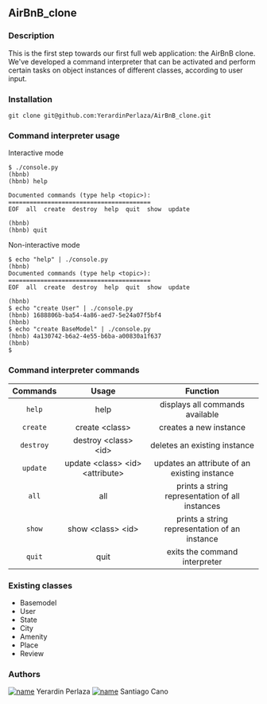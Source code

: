 ## AirBnB_clone

### Description
This is the first step towards our first full web application: the AirBnB clone.
We've developed a command interpreter that can be activated and perform certain tasks on object instances of different classes, according to user input.

### Installation
```
git clone git@github.com:YerardinPerlaza/AirBnB_clone.git
```
### Command interpreter usage
Interactive mode
```
$ ./console.py
(hbnb)
(hbnb) help

Documented commands (type help <topic>):
========================================
EOF  all  create  destroy  help  quit  show  update

(hbnb)
(hbnb) quit
```

Non-interactive mode
```
$ echo "help" | ./console.py
(hbnb)
Documented commands (type help <topic>):
========================================
EOF  all  create  destroy  help  quit  show  update

(hbnb) 
$ echo "create User" | ./console.py
(hbnb) 1688806b-ba54-4a86-aed7-5e24a07f5bf4
(hbnb)
$ echo "create BaseModel" | ./console.py
(hbnb) 4a130742-b6a2-4e55-b6ba-a00830a1f637
(hbnb)
$
```

### Command interpreter commands

| Commands | Usage | Function |
| :---: | :---: | :---: |
| `help` | help | displays all commands available |
| `create` | create \<class> | creates a new instance |
| `destroy` | destroy \<class> \<id> | deletes an existing instance |
| `update` | update \<class> \<id> \<attribute> | updates an attribute of an existing instance |
| `all` | all | prints a string representation of all instances |
| `show` | show \<class> \<id> | prints a string representation of an instance |
| `quit` | quit | exits the command interpreter |
  
### Existing classes
* Basemodel
* User
* State
* City
* Amenity
* Place
* Review

### Authors

[![name](https://upload.wikimedia.org/wikipedia/fr/thumb/c/c8/Twitter_Bird.svg/30px-Twitter_Bird.svg.png)](https://twitter.com/YerardinPerlaza) Yerardin Perlaza
[![name](https://upload.wikimedia.org/wikipedia/fr/thumb/c/c8/Twitter_Bird.svg/30px-Twitter_Bird.svg.png)](https://twitter.com/SantiagoHolber) Santiago Cano
